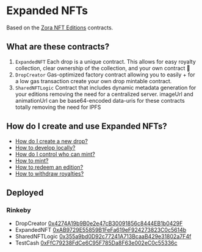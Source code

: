 # Expanded NFTs

Based on the [Zora NFT Editions](https://github.com/ourzora/nft-editions) contracts.

## What are these contracts?

1. `ExpandedNFT`
   Each drop is a unique contract.
   This allows for easy royalty collection, clear ownership of the collection, and your own contract 🎉
2. `DropCreator`
   Gas-optimized factory contract allowing you to easily + for a low gas transaction create your own drop mintable contract.
3. `SharedNFTLogic`
   Contract that includes dynamic metadata generation for your editions removing the need for a centralized server.
   imageUrl and animationUrl can be base64-encoded data-uris for these contracts totally removing the need for IPFS

## How do I create and use Expanded NFTs?

- [How do I create a new drop?](./docs/create-a-drop.md)
- [How to develop locally?](./docs/develop.md)
- [How do I control who can mint?](./docs/permissioning.md)
- [How to mint?](./docs/minting.md)
- [How to redeem an edition?](./docs/redemption.md)
- [How to withdraw royalties?](./docs/withdraw.md)

## Deployed

### Rinkeby

- DropCreator [0x4274A19b9B0e2e47cB30091856c8444EB1b0429F](https://rinkeby.etherscan.io/address/0x4274A19b9B0e2e47cB30091856c8444EB1b0429F)
- ExpandedNFT [0xAB9729E55859B1FeFa619eF924273823C0c5614b](https://rinkeby.etherscan.io/address/0xAB9729E55859B1FeFa619eF924273823C0c5614b)
- SharedNFTLogic [0x355a9bd0D92c77241A713BcaaB429e31802a7F4f](https://rinkeby.etherscan.io/address/0x355a9bd0D92c77241A713BcaaB429e31802a7F4f)
- TestCash [0xFfC79238FdCe6C95F785Da8F63e002eC0c55336c](https://rinkeby.etherscan.io/address/0xFfC79238FdCe6C95F785Da8F63e002eC0c55336c)
